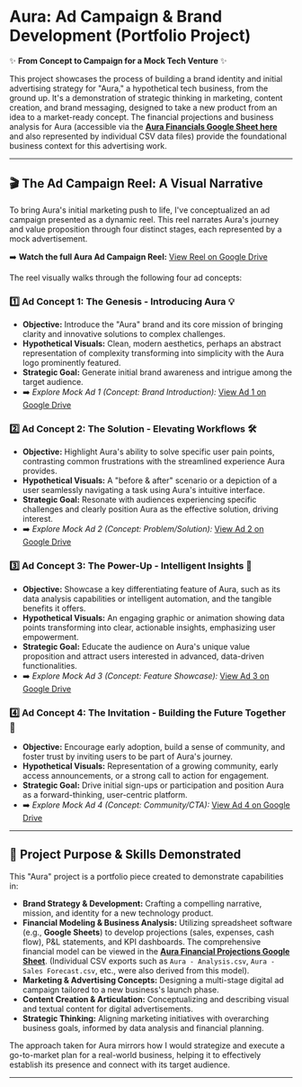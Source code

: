 # Aura: Ad Campaign & Brand Development (Portfolio Project)

✨ **From Concept to Campaign for a Mock Tech Venture** ✨

This project showcases the process of building a brand identity and initial advertising strategy for "Aura," a hypothetical tech business, from the ground up. It's a demonstration of strategic thinking in marketing, content creation, and brand messaging, designed to take a new product from an idea to a market-ready concept. The financial projections and business analysis for Aura (accessible via the [**Aura Financials Google Sheet here**](https://docs.google.com/spreadsheets/d/1aQovV6U5lPfw7v_mUeOR2OMquw6sb1LEu8K3nIR4KgU/edit?usp=sharing) and also represented by individual CSV data files) provide the foundational business context for this advertising work.

---

## 🎬 The Ad Campaign Reel: A Visual Narrative

To bring Aura's initial marketing push to life, I've conceptualized an ad campaign presented as a dynamic reel. This reel narrates Aura's journey and value proposition through four distinct stages, each represented by a mock advertisement.

➡️ **Watch the full Aura Ad Campaign Reel:** [View Reel on Google Drive](https://drive.google.com/file/d/1-r2X4v4gdbrNvlVtEzT1zw-j5rBknhuM/view?usp=drive_link)

The reel visually walks through the following four ad concepts:

### 1️⃣ Ad Concept 1: The Genesis - Introducing Aura 💡
* **Objective:** Introduce the "Aura" brand and its core mission of bringing clarity and innovative solutions to complex challenges.
* **Hypothetical Visuals:** Clean, modern aesthetics, perhaps an abstract representation of complexity transforming into simplicity with the Aura logo prominently featured.
* **Strategic Goal:** Generate initial brand awareness and intrigue among the target audience.
* ➡️ *Explore Mock Ad 1 (Concept: Brand Introduction):* [View Ad 1 on Google Drive](https://drive.google.com/file/d/1-vtjykOxavgSH7s4l_ceNEwnQBYXfDvA/view?usp=drive_link)

### 2️⃣ Ad Concept 2: The Solution - Elevating Workflows 🛠️
* **Objective:** Highlight Aura's ability to solve specific user pain points, contrasting common frustrations with the streamlined experience Aura provides.
* **Hypothetical Visuals:** A "before & after" scenario or a depiction of a user seamlessly navigating a task using Aura's intuitive interface.
* **Strategic Goal:** Resonate with audiences experiencing specific challenges and clearly position Aura as the effective solution, driving interest.
* ➡️ *Explore Mock Ad 2 (Concept: Problem/Solution):* [View Ad 2 on Google Drive](https://drive.google.com/file/d/10G3jl2rnSo6EP0a4ShGwNBdE1xSiBK8y/view?usp=drive_link)

### 3️⃣ Ad Concept 3: The Power-Up - Intelligent Insights 🧠
* **Objective:** Showcase a key differentiating feature of Aura, such as its data analysis capabilities or intelligent automation, and the tangible benefits it offers.
* **Hypothetical Visuals:** An engaging graphic or animation showing data points transforming into clear, actionable insights, emphasizing user empowerment.
* **Strategic Goal:** Educate the audience on Aura's unique value proposition and attract users interested in advanced, data-driven functionalities.
* ➡️ *Explore Mock Ad 3 (Concept: Feature Showcase):* [View Ad 3 on Google Drive](https://drive.google.com/file/d/10CZRq-RYKRcnhHKC1LuyM7T8RBuk8FLq/view?usp=drive_link)

### 4️⃣ Ad Concept 4: The Invitation - Building the Future Together 🤝
* **Objective:** Encourage early adoption, build a sense of community, and foster trust by inviting users to be part of Aura's journey.
* **Hypothetical Visuals:** Representation of a growing community, early access announcements, or a strong call to action for engagement.
* **Strategic Goal:** Drive initial sign-ups or participation and position Aura as a forward-thinking, user-centric platform.
* ➡️ *Explore Mock Ad 4 (Concept: Community/CTA):* [View Ad 4 on Google Drive](https://drive.google.com/file/d/106dJYyrqVZxxChD8YwD2KAJs5t710A6h/view?usp=drive_link)

---

## 🚀 Project Purpose & Skills Demonstrated

This "Aura" project is a portfolio piece created to demonstrate capabilities in:

* **Brand Strategy & Development:** Crafting a compelling narrative, mission, and identity for a new technology product.
* **Financial Modeling & Business Analysis:** Utilizing spreadsheet software (e.g., **Google Sheets**) to develop projections (sales, expenses, cash flow), P&L statements, and KPI dashboards. The comprehensive financial model can be viewed in the [**Aura Financial Projections Google Sheet**](https://docs.google.com/spreadsheets/d/1aQovV6U5lPfw7v_mUeOR2OMquw6sb1LEu8K3nIR4KgU/edit?usp=sharing). (Individual CSV exports such as `Aura - Analysis.csv`, `Aura - Sales Forecast.csv`, etc., were also derived from this model).
* **Marketing & Advertising Concepts:** Designing a multi-stage digital ad campaign tailored to a new business's launch phase.
* **Content Creation & Articulation:** Conceptualizing and describing visual and textual content for digital advertisements.
* **Strategic Thinking:** Aligning marketing initiatives with overarching business goals, informed by data analysis and financial planning.

The approach taken for Aura mirrors how I would strategize and execute a go-to-market plan for a real-world business, helping it to effectively establish its presence and connect with its target audience.

---

